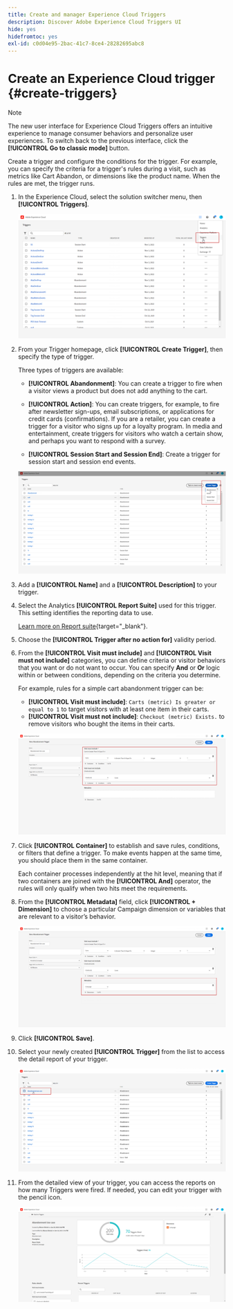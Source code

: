 ```yaml
---
title: Create and manager Experience Cloud Triggers
description: Discover Adobe Experience Cloud Triggers UI
hide: yes
hidefromtoc: yes
exl-id: c0d04e95-2bac-41c7-8ce4-28282695abc8
---
```

# Create an Experience Cloud trigger {#create-triggers}

>[!NOTE]
>
> The new user interface for Experience Cloud Triggers offers an intuitive experience to manage consumer behaviors and personalize user experiences. To switch back to the previous interface, click the **[!UICONTROL Go to classic mode]** button.

Create a trigger and configure the conditions for the trigger. For example, you can specify the criteria for a trigger's rules during a visit, such as metrics like Cart Abandon, or dimensions like the product name. When the rules are met, the trigger runs.

1. In the Experience Cloud, select the solution switcher menu, then **[!UICONTROL Triggers]**.

    ![](assets/triggers_7.png)

1. From your Trigger homepage, click **[!UICONTROL Create Trigger]**, then specify the type of trigger.

    Three types of triggers are available:

    * **[!UICONTROL Abandonment]**: You can create a trigger to fire when a visitor views a product but does not add anything to the cart.

    *  **[!UICONTROL Action]**: You can create triggers, for example, to fire after newsletter sign-ups, email subscriptions, or applications for credit cards (confirmations). If you are a retailer, you can create a trigger for a visitor who signs up for a loyalty program. In media and entertainment, create triggers for visitors who watch a certain show, and perhaps you want to respond with a survey.

    *  **[!UICONTROL Session Start and Session End]**: Create a trigger for session start and session end events.

    ![](assets/triggers_1.png)

1. Add a **[!UICONTROL Name]** and a **[!UICONTROL Description]** to your trigger.

1. Select the Analytics **[!UICONTROL Report Suite]** used for this trigger. This setting identifies the reporting data to use. 
    
    [Learn more on Report suite](https://experienceleague.adobe.com/docs/analytics/admin/admin-tools/manage-report-suites/c-new-report-suite/t-create-a-report-suite.html){target="_blank"}.

1. Choose the **[!UICONTROL Trigger after no action for]** validity period.

1. From the **[!UICONTROL Visit must include]** and **[!UICONTROL Visit must not include]** categories, you can define criteria or visitor behaviors that you want or do not want to occur. You can specify **And** or **Or** logic within or between conditions, depending on the criteria you determine.

    For example, rules for a simple cart abandonment trigger can be:

    * **[!UICONTROL Visit must include]**: `Carts (metric) Is greater or equal to 1` to target visitors with at least one item in their carts.
    * **[!UICONTROL Visit must not include]**: `Checkout (metric) Exists.` to remove visitors who bought the items in their carts.

    ![](assets/triggers_2.png)

1. Click **[!UICONTROL Container]** to establish and save rules, conditions, or filters that define a trigger. To make events happen at the same time, you should place them in the same container. 

    Each container processes independently at the hit level, meaning that if two containers are joined with the **[!UICONTROL And]** operator, the rules will only qualify when two hits meet the requirements.

1. From the **[!UICONTROL Metadata]** field, click **[!UICONTROL + Dimension]** to choose a particular Campaign dimension or variables that are relevant to a visitor’s behavior.

    ![](assets/triggers_3.png)

1. Click **[!UICONTROL Save]**.

1. Select your newly created **[!UICONTROL Trigger]** from the list to access the detail report of your trigger.

    ![](assets/triggers_4.png)

1. From the detailed view of your trigger, you can access the reports on how many Triggers were fired. If needed, you can edit your trigger with the pencil icon.

    ![](assets/triggers_5.png)
